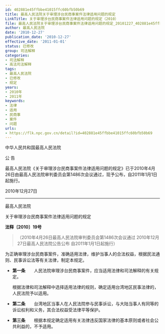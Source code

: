 ```yaml
---
id: 402881e45ffbbe41015ffc60bfb50b69
title: 最高人民法院关于审理涉台民商事案件法律适用问题的规定
LinkTitle: 关于审理涉台民商事案件法律适用问题的规定（2010）
file: 最高人民法院关于审理涉台民商事案件法律适用问题的规定_20101227_402881e45ffbbe41015ffc60bfb50b69.docx
author: 最高人民法院
date: '2010-12-27'
publication_date: '2010-12-27'
effective_date: '2011-01-01'
status: 已修改
group: 司法解释
categories:
- 司法解释
- 高法司法解释
tags:
- 最高人民法院
- 已修改
- 规定
years:
- 2010年
- 2011年
keywords:
- 法律
- 适用
- 民商事
- 案件
- 问题
urls:
- https://flk.npc.gov.cn/detail?id=402881e45ffbbe41015ffc60bfb50b69
---
```


中华人民共和国最高人民法院

公 告

最高人民法院《关于审理涉台民商事案件法律适用问题的规定》已于2010年4月26日由最高人民法院审判委员会第1486次会议通过，现予公布，自2011年1月1日起施行。

2010年12月27日

---

最高人民法院

关于审理涉台民商事案件法律适用问题的规定

**法释〔2010〕19号**

> （2010年4月26日最高人民法院审判委员会第1486次会议通过 2010年12月27日最高人民法院公告公布 自2011年1月1日起施行）

为正确审理涉台民商事案件，准确适用法律，维护当事人的合法权益，根据民法通则、民事诉讼法等有关法律，制定本规定。

- **第一条**　　人民法院审理涉台民商事案件，应当适用法律和司法解释的有关规定。

  根据法律和司法解释中选择适用法律的规则，确定适用台湾地区民事法律的，人民法院予以适用。

- **第二条**　　台湾地区当事人在人民法院参与民事诉讼，与大陆当事人有同等的诉讼权利和义务，其合法权益受法律平等保护。

- **第三条**　　根据本规定确定适用有关法律违反国家法律的基本原则或者社会公共利益的，不予适用。
